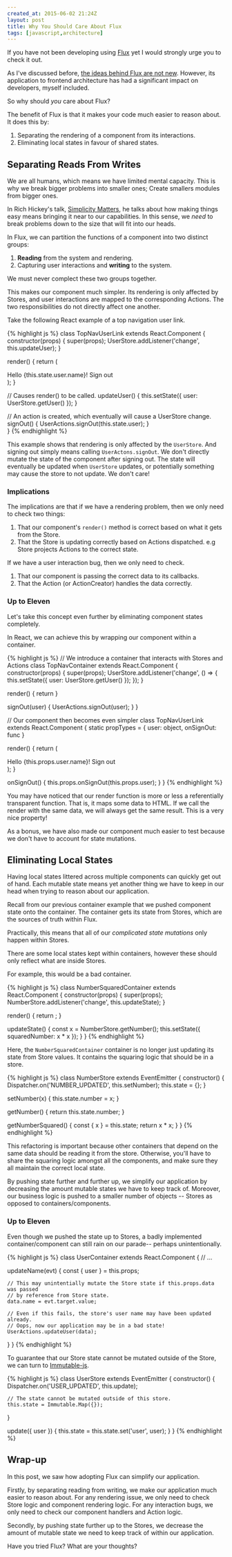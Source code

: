 ```yaml
---
created_at: 2015-06-02 21:24Z
layout: post
title: Why You Should Care About Flux
tags: [javascript,architecture]
---
```


If you have not been developing using [Flux](https://facebook.github.io/flux/) yet I would strongly urge you to check it out.

As I've discussed before, [the ideas behind Flux are not new](http://jaysoo.ca/2015/02/06/what-the-flux/). However, its application
to frontend architecture has had a significant impact on developers, myself included.

So why should *you* care about Flux?

The benefit of Flux is that it makes your code much easier to reason about. It does this by:

1. Separating the rendering of a component from its interactions. 
2. Eliminating local states in favour of shared states.


## Separating Reads From Writes

We are all humans, which means we have limited mental capacity. This is why we break bigger problems into smaller ones; Create
smallers modules from bigger ones.

In Rich Hickey's talk, [Simplicity Matters](https://www.youtube.com/watch?v=rI8tNMsozo0), he talks about how making things
easy means bringing it near to our capabilities. In this sense, we *need* to break problems down to the size that will
fit into our heads.

In Flux, we can partition the functions of a component into two distinct groups:

1. **Reading** from the system and rendering.
2. Capturing user interactions and **writing** to the system.

We must never complect these two groups together.

This makes our component much simpler. Its rendering is only affected by Stores, and user interactions
are mapped to the corresponding Actions. The two responsibilities do not directly affect one another.

Take the following React example of a top navigation user link.

{% highlight js %}
class TopNavUserLink extends React.Component {
  constructor(props) {
    super(props);
    UserStore.addListener('change', this.updateUser);
  }
  
  render() {
    return (<div>
      Hello {this.state.user.name}!
      <a onClick={this.signOut}>Sign out</a>
    </div>);
  }
  
  // Causes render() to be called.
  updateUser() {
    this.setState({ user: UserStore.getUser() });
  }
  
  // An action is created, which eventually will cause a UserStore change.
  signOut() {
    UserActions.signOut(this.state.user);
  }  
}
{% endhighlight %}

This example shows that rendering is only affected by the `UserStore`. And signing out simply means calling `UserActons.signOut`.
We don't directly mutate the state of the component after signing out. The state will eventually be updated when `UserStore`
updates, or potentially something may cause the store to not update. We don't care!

### Implications

The implications are that if we have a rendering problem, then we only need to check two things:

1. That our component's `render()` method is correct based on what it gets from the Store.
2. That the Store is updating correctly based on Actions dispatched. e.g Store projects Actions to the correct state.

If we have a user interaction bug, then we only need to check.

1. That our component is passing the correct data to its callbacks.
2. That the Action (or ActionCreator) handles the data correctly.

### Up to Eleven

Let's take this concept even further by eliminating component states completely.

In React, we can achieve this by wrapping our component within a container.

{% highlight js %}
// We introduce a container that interacts with Stores and Actions
class TopNavContainer extends React.Component {
  constructor(props) {
    super(props);
    UserStore.addListener('change', () => {
      this.setState({ user: UserStore.getUser() });
    });
  }
  
  render() {
    return <TopNavUserLink user={this.state.user} onSignOut={this.signOut} />
  }
  
  signOut(user) {
    UserActions.signOut(user);
  }
}

// Our component then becomes even simpler
class TopNavUserLink extends React.Component {
  static propTypes = { user: object, onSignOut: func }
  
  render() {
    return (<div>
      Hello {this.props.user.name}!
      <a onClick={this.onSignOut}>Sign out</a>
    </div>);
  }
  
  onSignOut() {
    this.props.onSignOut(this.props.user);
  }
}
{% endhighlight %}

You may have noticed that our render function is more or less a referentially transparent function. That is, it maps some
data to HTML. If we call the render with the same data, we will always get the same result. This is a very nice property!

As a bonus, we have also made our component much easier to test because we don't have to account for state mutations.


## Eliminating Local States

Having local states littered across multiple components can quickly get out of hand. Each mutable state
means yet another thing we have to keep in our head when trying to reason about our application.

Recall from our previous container example that we pushed component state onto the container. The container gets its state
from Stores, which are the sources of truth within Flux.

Practically, this means that all of our *complicated state mutations* only happen within Stores.

There are some local states kept within containers, however these should only reflect what are inside Stores.

For example, this would be a bad container.

{% highlight js %}
class NumberSquaredContainer extends React.Component {
  constructor(props) {
    super(props);
    NumberStore.addListener('change', this.updateState);
  }
  
  render() {
    return <Number number={this.state.squaredNumber} />;
  }
  
  updateState() {
    const x = NumberStore.getNumber();
    this.setState({
      squaredNumber: x * x
    });
  }
}
{% endhighlight %}

Here, the `NumberSquaredContainer` container is no longer just updating its state from Store values. It contains the squaring logic
that should be in a store.

{% highlight js %}
class NumberStore extends EventEmitter {
 constructor() {
   Dispatcher.on('NUMBER_UPDATED', this.setNumber);
   this.state = {};
 }
 
 setNumber(x) {
   this.state.number = x;
 }
 
 getNumber() {
   return this.state.number;
 }
 
 getNumberSquared() {
   const { x } = this.state;
   return x * x;
 }
}
{% endhighlight %}

This refactoring is important because other containers that depend on the same data should be reading it from the store. Otherwise,
you'll have to share the squaring logic amongst all the components, and make sure they all maintain the correct local state.

By pushing state further and further up, we simplify our application by decreasing the amount mutable states we have to keep track of.
Moreover, our business logic is pushed to a smaller number of objects -- Stores as opposed to containers/components.


### Up to Eleven

Even though we pushed the state up to Stores, a badly implemented container/component can still rain on our parade-- perhaps unintentionally.

{% highlight js %}
class UserContainer extends React.Component {
  // ...
  
  updateName(evt) {
    const { user } = this.props;
   
    // This may unintentially mutate the Store state if this.props.data was passed
    // by reference from Store state.
    data.name = evt.target.value;
   
    // Even if this fails, the store's user name may have been updated already.
    // Oops, now our application may be in a bad state!
    UserActions.updateUser(data);
  }
}
{% endhighlight %}

To guarantee that our Store state cannot be mutated outside of the Store, we can turn to [Immutable-js](https://github.com/facebook/immutable-js).

{% highlight js %}
class UserStore extends EventEmitter {
  constructor() {
    Dispatcher.on('USER_UPDATED', this.update);
    
    // The state cannot be mutated outside of this store.
    this.state = Immutable.Map({});
  }
  
  update({ user }) {
    this.state = this.state.set('user', user); 
  }
}
{% endhighlight %}


## Wrap-up

In this post, we saw how adopting Flux can simplify our application.

Firstly, by separating reading from writing, we make our application much easier to reason about. For any rendering issue,
we only need to check Store logic and component rendering logic. For any interaction bugs, we only need to check our component
handlers and Action logic.

Secondly, by pushing state further up to the Stores, we decrease the amount of mutable state we need to keep track of within our
application.

Have you tried Flux? What are your thoughts?